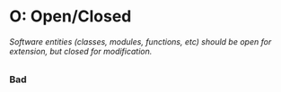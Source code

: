 # O: Open/Closed

###### Software entities \(classes, modules, functions, etc\) should be open for extension, but closed for modification.

### Bad
```scheme


```